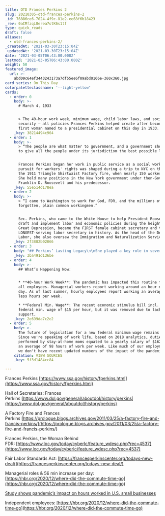 ```yaml
---
title: OTD Frances Perkins 2
slug: 20210305-otd-frances-perkins-2
_id: 76886ce6-7024-4f9c-81e2-ee68f6b18423
_rev: 0aCMfzqL0erea7otK6s1tf
type: quick_reads
draft: false
aliases:
  - otd-frances-perkins-2/
_createdAt: '2021-03-30T23:15:04Z'
_updatedAt: '2021-03-30T23:15:04Z'
date: '2021-03-05T06:43:00.000Z'
lastmod: '2021-03-05T06:43:00.000Z'
weight: 50
featured_image:
  url: >-
    abd09c64ef3443243173a7df55ee6f09abd0166e-360x360.jpg
card_series: On This Day
colorpaletteclassname: '--light-yellow'
cards:
  - order: 0
    body: >-
      # March 4, 1933


      > The 40-hour work week, minimum wage, child labor laws, and social
      security – all policies Frances Perkins helped create after becoming the
      first woman named to a presidential cabinet on this day in 1933.
    _key: 38214494c964
  - order: 1
    body: >-
      > “The people are what matter to government, and a government should aim
      to give all the people under its jurisdiction the best possible life.”


      Frances Perkins began her work in public service as a social worker. Her
      pursuit for workers' rights was shaped during a trip to NYC on the day of
      the 1911 Triangle Shirtwaist Factory fire, when nearly 150 workers died.
      She held many positions in the New York government under then-Governor
      Franklin D. Roosevelt and his predecessor.
    _key: 55e514d178ea
  - order: 2
    body: >-
      > “I came to Washington to work for God, FDR, and the millions of
      forgotten, plain common workingmen.”


      Sec. Perkins, who came to the White House to help President Roosevelt
      draft and implement labor and economic policies during the height of the
      Great Depression, became the FIRST female cabinet secretary and the
      LONGEST-serving labor secretary in history. As the head of the Dept. of
      Labor, she also oversaw the Immigration and Naturalization Service.
    _key: 2f3882b02066
  - order: 3
    body: "## Perkins’ Lasting Legacy\n\nShe played a key role in several parts of FDR’s New Deal – including the passing of the Fair Labor Standards Act (1938).\n\n* The act\_established a federal minimum wage ($0.25/hour with a gradual increase over the course of 7 years).\n* It also lowered the standard work week to 44 hours/week (which would decrease to 40 hours/week by 1940)."
    _key: 3ba491d136be
  - order: 4
    body: >-
      ## What’s Happening Now:


      * **40-hour Work Week**: The pandemic has impacted this routine for nearly
      all employees. Managerial workers report working around an hour more each
      day. As of last summer, hourly employees report working an average of 36%
      less hours per week.

      * **Federal Min. Wage**: The recent economic stimulus bill incl. a *new*
      federal min. wage of $15 per hour, but it was removed due to lack of
      support.
    _key: 2e699da7c2e2
  - order: 5
    body: >-
      The future of legislation for a new federal minimum wage remains TBD.
      Since we're speaking of work life, based on 2018 analytics, duties
      performed by stay-at-home moms equated to a yearly salary of $162,581 with
      an average of 98 hours of work per week. Like much of our employment data,
      we don't have recent updated numbers of the impact of the pandemic.
    citation: VIEW SOURCES
    _key: 5f3d1484cc84

---
```

Frances Perkins [https://www.ssa.gov/history/fperkins.html](https://www.ssa.gov/history/fperkins.html)

Hall of Secretaries: Frances Perkins [https://www.dol.gov/general/aboutdol/history/perkins](https://www.dol.gov/general/aboutdol/history/perkins)

A Factory Fire and Frances Perkins [https://prologue.blogs.archives.gov/2011/03/25/a-factory-fire-and-francis-perkins/](https://prologue.blogs.archives.gov/2011/03/25/a-factory-fire-and-francis-perkins/)

Frances Perkins, the Woman Behind FDR: [https://www.loc.gov/today/cyberlc/feature_wdesc.php?rec=4537](https://www.loc.gov/today/cyberlc/feature_wdesc.php?rec=4537)

Fair Labor Standards Act: [https://francesperkinscenter.org/todays-new-deal/](https://francesperkinscenter.org/todays-new-deal/)

Managerial roles & 56 min increase per day: [https://hbr.org/2020/12/where-did-the-commute-time-go](https://hbr.org/2020/12/where-did-the-commute-time-go)

[Study shows pandemic’s impact on hours worked in U.S. small businesses](https://news.yale.edu/2020/06/22/study-shows-pandemics-impact-hours-worked-us-small-businesses)

Independent employees: [https://hbr.org/2020/12/where-did-the-commute-time-go](https://hbr.org/2020/12/where-did-the-commute-time-go)